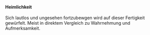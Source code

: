 #### Heimlichkeit

Sich lautlos und ungesehen fortzubewgen wird auf dieser Fertigkeit gewürfelt. Meist in direktem Vergleich zu
Wahrnehmung und Aufmerksamkeit.
